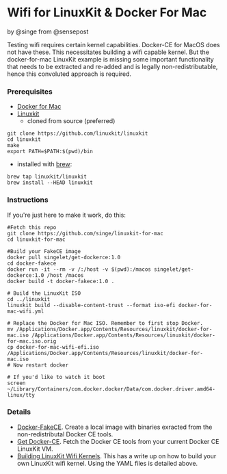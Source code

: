 Wifi for LinuxKit & Docker For Mac
==================================
by @singe from @sensepost

Testing wifi requires certain kernel capabilities. Docker-CE for MacOS does not have these. This necessitates building a wifi capable kernel. But the docker-for-mac LinuxKit example is missing some important functionality that needs to be extracted and re-added and is legally non-redistributable, hence this convoluted approach is required.

### Prerequisites

* [Docker for Mac](https://www.docker.com/docker-mac)
* [Linuxkit](https://github.com/linuxkit/linuxkit) 
  * cloned from source (preferred)
```
git clone https://github.com/linuxkit/linuxkit
cd linuxkit
make
export PATH=$PATH:$(pwd)/bin

```
  * installed with [brew](https://brew.sh/):
```
brew tap linuxkit/linuxkit
brew install --HEAD linuxkit
```

### Instructions

If you're just here to make it work, do this:
```
#Fetch this repo
git clone https://github.com/singe/linuxkit-for-mac
cd linuxkit-for-mac

#Build your FakeCE image
docker pull singelet/get-dockerce:1.0
cd docker-fakece
docker run -it --rm -v /:/host -v $(pwd):/macos singelet/get-dockerce:1.0 /host /macos
docker build -t docker-fakece:1.0 .

# Build the LinuxKit ISO
cd ../linuxkit
linuxkit build --disable-content-trust --format iso-efi docker-for-mac-wifi.yml

# Replace the Docker for Mac ISO. Remember to first stop Docker.
mv /Applications/Docker.app/Contents/Resources/linuxkit/docker-for-mac.iso /Applications/Docker.app/Contents/Resources/linuxkit/docker-for-mac.iso.orig
cp docker-for-mac-wifi-efi.iso /Applications/Docker.app/Contents/Resources/linuxkit/docker-for-mac.iso
# Now restart docker

# If you'd like to watch it boot
screen ~/Library/Containers/com.docker.docker/Data/com.docker.driver.amd64-linux/tty
```

### Details

* [Docker-FakeCE](https://github.com/singe/linuxkit-for-mac/tree/master/docker-fakece). Create a local image with binaries exracted from the non-redistributal Docker CE tools.
* [Get Docker-CE](https://github.com/singe/linuxkit-for-mac/tree/master/get-dockerce). Fetch the Docker CE tools from your current Docker CE LinuxKit VM.
* [Building LinuxKit Wifi Kernels](https://github.com/singe/linuxkit-for-mac/tree/master/linuxkit). This has a write up on how to build your own LinuxKit wifi kernel. Using the YAML files is detailed above.
